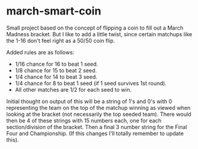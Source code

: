# march-smart-coin

Small project based on the concept of flipping a coin to fill out a March Madness bracket. But I like to add a little twist, since certain matchups like the 1-16 don't feel right as a 50/50 coin flip.


Added rules are as follows: 
  * 1/16 chance for 16 to beat 1 seed.
  * 1/8 chance for 15 to beat 2 seed.
  * 1/4 chance for 14 to beat 3 seed.
  * 1/4 chance for 8 to beat 1 seed (if 1 seed survives 1st round).
  * All other matches are 1/2 for each seed to win.
  

Initial thought on output of this will be a string of 1's and 0's with 0 representing the team on the top of the matchup winning as viewed when looking at the bracket (not necessarily the top seeded team).
There would then be 4 of these strings with 15 numbers each, one for each section/division of the bracket. Then a final 3 number string for the Final Four and Championship.
(If this changes I'll totally remember to update this).
